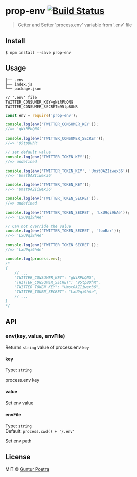# prop-env [![Build Status](https://travis-ci.org/iguntur/prop-env.svg?branch=master)](https://travis-ci.org/iguntur/prop-env)

> Getter and Setter 'process.env' variable from '.env' file


## Install

```
$ npm install --save prop-env
```


## Usage

```
├── .env
├── index.js
└── package.json
```

```
// '.env' file
TWITTER_CONSUMER_KEY=gNiRPbQNG
TWITTER_CONSUMER_SECRET=95tpBUhR
```

```js
const env = require('prop-env');

console.log(env('TWITTER_CONSUMER_KEY'));
//=> 'gNiRPbQNG'

console.log(env('TWITTER_CONSUMER_SECRET'));
//=> '95tpBUhR'

// set default value
console.log(env('TWITTER_TOKEN_KEY'));
//=> undefined

console.log(env('TWITTER_TOKEN_KEY', 'Umst0AZIiwex36'))
//=> 'Umst0AZIiwex36'

console.log(env('TWITTER_TOKEN_KEY'));
//=> 'Umst0AZIiwex36'

console.log(env('TWITTER_TOKEN_SECRET'));
//=> undefined

console.log(env('TWITTER_TOKEN_SECRET', 'LxU9qi9hAe'));
//=> 'LxU9qi9hAe'

// Can not override the value
console.log(env('TWITTER_TOKEN_SECRET', 'fooBar'));
//=> 'LxU9qi9hAe'

console.log(env('TWITTER_TOKEN_SECRET'));
//=> 'LxU9qi9hAe'

console.log(process.env);
/*
{
    // ...
    "TWITTER_CONSUMER_KEY": "gNiRPbQNG",
    "TWITTER_CONSUMER_SECRET": "95tpBUhR",
    "TWITTER_TOKEN_KEY": "Umst0AZIiwex36",
    "TWITTER_TOKEN_SECRET": "LxU9qi9hAe",
    // ...
}
*/
```


## API

### env(key, value, envFile)

Returns `string` value of process.env `key`


#### key

Type: `string`

process.env key

#### value

Set env value

#### envFile

Type: `string`<br>
Default: `process.cwd() + '/.env'`

Set env path


## License

MIT © [Guntur Poetra](http://iguntur.starmediateknik.com)
